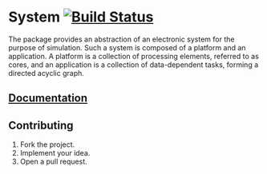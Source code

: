 # System [![Build Status][travis-img]][travis-url]

The package provides an abstraction of an electronic system for the purpose of
simulation. Such a system is composed of a platform and an application. A
platform is a collection of processing elements, referred to as cores, and an
application is a collection of data-dependent tasks, forming a directed acyclic
graph.

## [Documentation][doc]

## Contributing

1. Fork the project.
2. Implement your idea.
3. Open a pull request.

[travis-img]: https://travis-ci.org/turing-complete/system.svg
[travis-url]: https://travis-ci.org/turing-complete/system
[doc]: http://godoc.org/github.com/turing-complete/system
